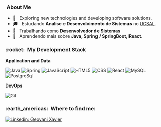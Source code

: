 <h3> &nbsp;About Me </h3>

- 🤔 &nbsp; Exploring new technologies and developing software solutions.
- 🎓 &nbsp; Estudando **Analise e Desenvolvimento de Sistemas** no <a href="https://www.ucsal.br/">UCSAL</a>.
- 💼 &nbsp; Trabalhando como **Desenvolvedor de Sistemas**
- 🌱 &nbsp; Aprendendo mais sobre **Java, Spring / SpringBoot, React**.

<h3> :rocket: &nbsp;My Development Stack </h3>

**Application and Data**

  ![Java](https://img.shields.io/badge/-Java-333333?style=flat&logo=Java&logoColor=007396)
  ![Spring](https://img.shields.io/badge/Spring-6DB33F?style=for-the-badge&logo=spring&logoColor=white)
  ![JavaScript](https://img.shields.io/badge/-JavaScript-333333?style=flat&logo=javascript)
  ![HTML5](https://img.shields.io/badge/-HTML5-333333?style=flat&logo=HTML5)
  ![CSS](https://img.shields.io/badge/-CSS-333333?style=flat&logo=CSS3&logoColor=1572B6)
  ![React](https://img.shields.io/badge/-React-333333?style=flat&logo=react)
  ![MySQL](https://img.shields.io/badge/-MySQL-333333?style=flat&logo=mysql)
  ![PostgreSql](https://img.shields.io/badge/PostgreSQL-316192?style=for-the-badge&logo=postgresql&logoColor=white)

**DevOps**

  ![Git](https://img.shields.io/badge/-Git-333333?style=flat&logo=git)

<h3> :earth_americas: &nbsp;Where to find me: </h3> 

[![Linkedin: Geovani Xavier](https://img.shields.io/badge/-GeovaniXavier-blue?style=flat-square&logo=Linkedin&logoColor=white&link=https://www.linkedin.com/in/geovani-xavier/)](https://www.linkedin.com/in/geovani-xavier/)
